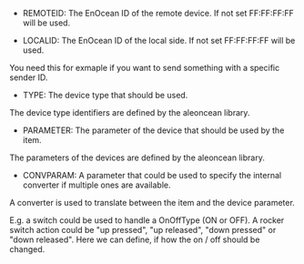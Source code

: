 * REMOTEID: The EnOcean ID of the remote device. If not set FF:FF:FF:FF will be used.

* LOCALID: The EnOcean ID of the local side. If not set FF:FF:FF:FF will be used.

 You need this for exmaple if you want to send something with a specific sender ID.

* TYPE: The device type that should be used.

 The device type identifiers are defined by the aleoncean library.

* PARAMETER: The parameter of the device that should be used by the item.

 The parameters of the devices are defined by the aleoncean library.

* CONVPARAM: A parameter that could be used to specify the internal converter if multiple ones are available.

 A converter is used to translate between the item and the device parameter.

 E.g. a switch could be used to handle a OnOffType (ON or OFF). A rocker switch action could be "up pressed", "up released", "down pressed" or "down released". Here we can define, if how the on / off should be changed.
